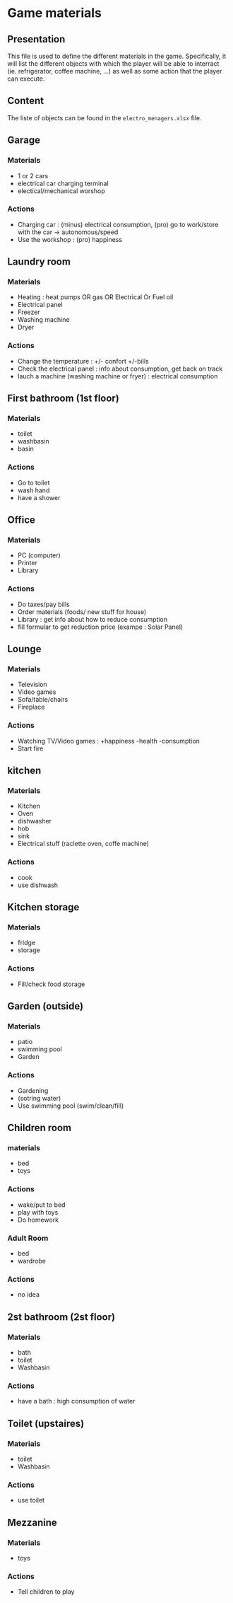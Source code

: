 # Game materials

## Presentation

This file is used to define the different materials in the game.
Specifically, it will list the different objects with which the player will be able to interract (ie. refrigerator, coffee machine, ...) as well as some action
that the player can execute.

## Content

The liste of objects can be found in the ```electro_menagers.xlsx``` file.

## Garage
### Materials
- 1 or 2 cars
- electrical car charging terminal
- electical/mechanical worshop

### Actions
- Charging car : (minus) electrical consumption, (pro) go to work/store with the car -> autonomous/speed
- Use the workshop : (pro) happiness

## Laundry room
### Materials
- Heating : heat pumps OR gas OR Electrical Or Fuel oil
- Electrical panel
- Freezer
- Washing machine
- Dryer
 
### Actions
- Change the temperature : +/- confort +/-bills
- Check the electrical panel : info about consumption, get back on track
- lauch a machine (washing machine or fryer) : electrical consumption

## First bathroom (1st floor)
### Materials 
- toilet
- washbasin
- basin

### Actions
- Go to toilet
- wash hand
- have a shower

## Office
### Materials
- PC (computer)
- Printer
- Library
### Actions
- Do taxes/pay bills
- Order materials (foods/ new stuff for house)
- Library : get info about how to reduce consumption
- fill formular to get reduction price (exampe : Solar Panel)

## Lounge
### Materials
- Television
- Video games
- Sofa/table/chairs
- Fireplace
### Actions
- Watching TV/Video games : +happiness -health -consumption
- Start fire 
## kitchen
### Materials
- Kitchen
- Oven
- dishwasher
- hob
- sink
- Electrical stuff (raclette oven, coffe machine)
### Actions
- cook
- use dishwash
## Kitchen storage
### Materials
- fridge
- storage
### Actions
- Fill/check food storage

## Garden (outside)
### Materials
- patio
- swimming pool
- Garden
### Actions
- Gardening
- (sotring water)
- Use swimming pool (swim/clean/fill)

## Children room
### materials
- bed
- toys
### Actions
- wake/put to bed
- play with toys
- Do homework
### Adult Room
- bed
- wardrobe
### Actions
- no idea

## 2st bathroom (2st floor)
### Materials
- bath
- toilet
- Washbasin
### Actions
- have a bath : high consumption of water
## Toilet (upstaires)
### Materials
- toilet
- Washbasin
### Actions
- use toilet

## Mezzanine
### Materials
- toys
### Actions
- Tell children to play
